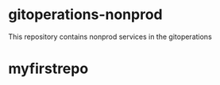 # gitoperations-nonprod
This repository contains nonprod services in the gitoperations
# myfirstrepo
